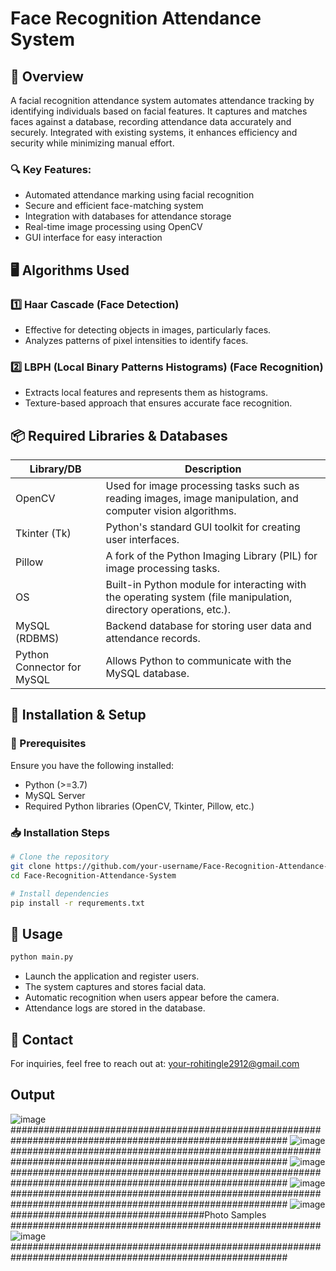 # Face Recognition Attendance System

## 📌 Overview
A facial recognition attendance system automates attendance tracking by identifying individuals based on facial features. It captures and matches faces against a database, recording attendance data accurately and securely. Integrated with existing systems, it enhances efficiency and security while minimizing manual effort. 

### 🔍 Key Features:
- Automated attendance marking using facial recognition
- Secure and efficient face-matching system
- Integration with databases for attendance storage
- Real-time image processing using OpenCV
- GUI interface for easy interaction

## 🖥️ Algorithms Used

### 1️⃣ Haar Cascade (Face Detection)
- Effective for detecting objects in images, particularly faces.
- Analyzes patterns of pixel intensities to identify faces.

### 2️⃣ LBPH (Local Binary Patterns Histograms) (Face Recognition)
- Extracts local features and represents them as histograms.
- Texture-based approach that ensures accurate face recognition.

## 📦 Required Libraries & Databases

| Library/DB  | Description |
|-------------|-------------|
| OpenCV  | Used for image processing tasks such as reading images, image manipulation, and computer vision algorithms. |
| Tkinter (Tk)  | Python's standard GUI toolkit for creating user interfaces. |
| Pillow  | A fork of the Python Imaging Library (PIL) for image processing tasks. |
| OS  | Built-in Python module for interacting with the operating system (file manipulation, directory operations, etc.). |
| MySQL (RDBMS)  | Backend database for storing user data and attendance records. |
| Python Connector for MySQL  | Allows Python to communicate with the MySQL database. |

## 🚀 Installation & Setup

### 🔧 Prerequisites
Ensure you have the following installed:
- Python (>=3.7)
- MySQL Server
- Required Python libraries (OpenCV, Tkinter, Pillow, etc.)

### 📥 Installation Steps
```sh
# Clone the repository
git clone https://github.com/your-username/Face-Recognition-Attendance-System.git
cd Face-Recognition-Attendance-System

# Install dependencies
pip install -r requrements.txt
```

## 🎯 Usage
```sh
python main.py
```
- Launch the application and register users.
- The system captures and stores facial data.
- Automatic recognition when users appear before the camera.
- Attendance logs are stored in the database.


## 📧 Contact
For inquiries, feel free to reach out at: [your-rohitingle2912@gmail.com](mailto:rohitingle2912@gmail.com)

## Output 
![image](https://github.com/user-attachments/assets/c1a72fe7-8238-427b-a999-06593849972c)
##########################################################################################################
![image](https://github.com/user-attachments/assets/8e57f2ce-8e83-4e23-98a9-87e847b6444b)
##########################################################################################################
![image](https://github.com/user-attachments/assets/2e77efbe-aebf-4db6-a2b0-251fa3cea8fa)
##########################################################################################################
![image](https://github.com/user-attachments/assets/a6f459d5-3739-4cf6-a233-79eedf896931)
##########################################################################################################
![image](https://github.com/user-attachments/assets/d7164e75-cb66-483f-81fb-8b424e849959)
###################################Photo Samples ########################################################
![image](https://github.com/user-attachments/assets/5dd0ed5e-5ec8-4abd-a7ee-985bde726626)
##########################################################################################################

